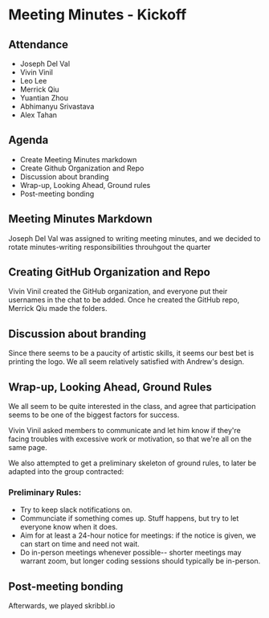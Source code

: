 # Meeting Minutes - Kickoff

## Attendance

* Joseph Del Val
* Vivin Vinil
* Leo Lee
* Merrick Qiu
* Yuantian Zhou
* Abhimanyu Srivastava
* Alex Tahan

## Agenda

* Create Meeting Minutes markdown
* Create Github Organization and Repo
* Discussion about branding
* Wrap-up, Looking Ahead, Ground rules
* Post-meeting bonding

## Meeting Minutes Markdown

Joseph Del Val was assigned to writing meeting minutes, and we decided to rotate minutes-writing responsibilities throuhgout the quarter

## Creating GitHub Organization and Repo

Vivin Vinil created the GitHub organization, and everyone put their usernames in the chat to be added. Once he created the GitHub repo, Merrick Qiu made the folders.

## Discussion about branding

Since there seems to be a paucity of artistic skills, it seems our best bet is printing the logo. We all seem relatively satisfied with Andrew's design.

## Wrap-up, Looking Ahead, Ground Rules

We all seem to be quite interested in the class, and agree that participation seems to be one of the biggest factors for success.

Vivin Vinil asked members to communicate and let him know if they're facing troubles with excessive work or motivation, so that we're all on the same page.

We also attempted to get a preliminary skeleton of ground rules, to later be adapted into the group contracted:

### Preliminary Rules:
* Try to keep slack notifications on.
* Communciate if something comes up. Stuff happens, but try to let everyone know when it does.
* Aim for at least a 24-hour notice for meetings: if the notice is given, we can start on time and need not wait.
* Do in-person meetings whenever possible-- shorter meetings may warrant zoom, but longer coding sessions should typically be in-person.

## Post-meeting bonding

Afterwards, we played skribbl.io